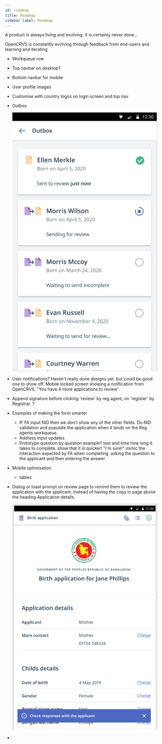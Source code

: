 ```yaml
---
id: roadmap
title: Roadmap
sidebar_label: Roadmap
---
```


A product is always living and evolving. It is certainly never done...

OpenCRVS is constantly evolving through feedback from end-users and learning and iterating

- Workqueue row
- Top navbar on desktop?
- Bottom navbar for mobile
- User profile images
- Customise with country logos on login screen and top nav
- Outbox

  ![assets/Roadmap530c2b29b4304ddcb8b79fcd1761c9be/Untitled.png](assets/Roadmap530c2b29b4304ddcb8b79fcd1761c9be/Untitled.png)

- User notifications? Haven't really done designs yet. but could be good one to show off. Mobile locked screen showing a notification from OpenCRVS. "You have 4 more applications to review'.
- Append signature before clicking 'review' by reg agent, on 'register' by Registrar. ?
- Examples of making the form smarter
  - IF FA input NID then we don't show any of the other fields. Do NID validation and populate the application when it lands on the Reg agents workqueue.
  - Address input updates
  - Prototype question by question example? test and time how long it takes to complete. show that it is quicker! "i'm sure!" mimic the interaction expected by FA when completing. asking the question to the applicant and then entering the answer
- Mobile optimisation

  - tables

- Dialog or toast prompt on review page to remind them to review the application with the applicant. Instead of having the copy in page above the heading Application details.

  ![assets/Roadmap530c2b29b4304ddcb8b79fcd1761c9be/Untitled1.png](assets/Roadmap530c2b29b4304ddcb8b79fcd1761c9be/Untitled1.png)

-
